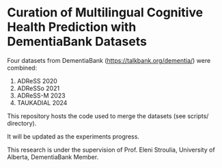 # Curation of Multilingual Cognitive Health Prediction with DementiaBank Datasets

Four datasets from DementiaBank (https://talkbank.org/dementia/) were combined: 

1. ADReSS 2020
2. ADReSSo 2021
3. ADReSS-M 2023
4. TAUKADIAL 2024

This repository hosts the code used to merge the datasets (see scripts/ directory).

It will be updated as the experiments progress.

This research is under the supervision of Prof. Eleni Stroulia, University of Alberta, DementiaBank Member.
